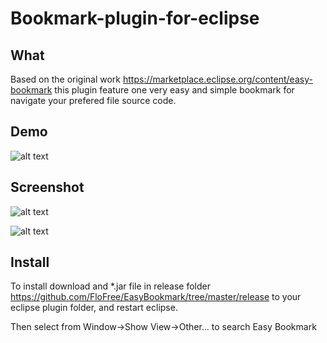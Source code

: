 Bookmark-plugin-for-eclipse
===========================

## What
Based on the original work https://marketplace.eclipse.org/content/easy-bookmark this plugin feature one very easy and simple bookmark for navigate your prefered file source code.

## Demo
![alt text][demo]

[demo]: https://github.com/FloFree/EasyBookmark/master/resources/demo.gif "demo"

## Screenshot
![alt text][overview]

[overview]: https://github.com/FloFree/EasyBookmark/master/resources/overview.png "overview"

![alt text][detail]

[detail]: https://github.com/FloFree/EasyBookmark/master/resources/detail.png "detail"


## Install
To install download and *.jar file in release folder
https://github.com/FloFree/EasyBookmark/tree/master/release
to your eclipse plugin folder, and restart eclipse.

Then select from Window->Show View->Other... to search Easy Bookmark
